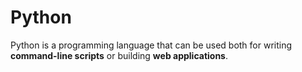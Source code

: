 # Python






Python is a programming language that can be used both for writing **command-line scripts** or building **web applications**.











